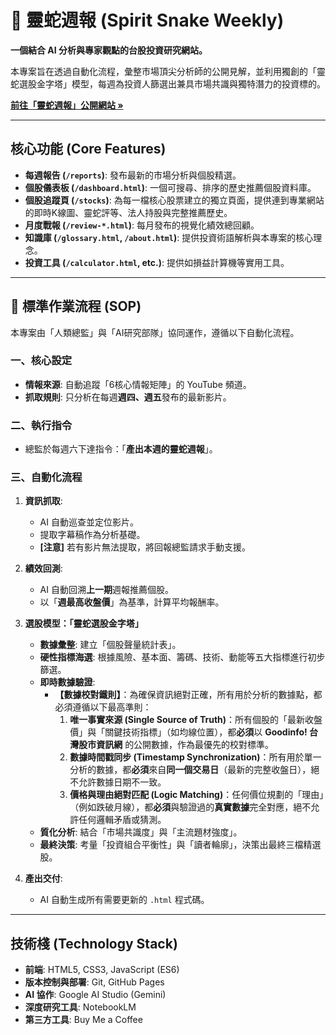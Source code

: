 # 🐍 靈蛇週報 (Spirit Snake Weekly)

**一個結合 AI 分析與專家觀點的台股投資研究網站。**

本專案旨在透過自動化流程，彙整市場頂尖分析師的公開見解，並利用獨創的「靈蛇選股金字塔」模型，每週為投資人篩選出兼具市場共識與獨特潛力的投資標的。

**[前往「靈蛇週報」公開網站 »](https://snakelee72.github.io/SnakeStock/)**

---

## 核心功能 (Core Features)

* **每週報告 (`/reports`)**: 發布最新的市場分析與個股精選。
* **個股儀表板 (`/dashboard.html`)**: 一個可搜尋、排序的歷史推薦個股資料庫。
* **個股追蹤頁 (`/stocks`)**: 為每一檔核心股票建立的獨立頁面，提供連到專業網站的即時K線圖、靈蛇評等、法人持股與完整推薦歷史。
* **月度戰報 (`/review-*.html`)**: 每月發布的視覺化績效總回顧。
* **知識庫 (`/glossary.html`, `/about.html`)**: 提供投資術語解析與本專案的核心理念。
* **投資工具 (`/calculator.html`, etc.)**: 提供如損益計算機等實用工具。

---

## 📖 標準作業流程 (SOP)

本專案由「人類總監」與「AI研究部隊」協同運作，遵循以下自動化流程。

### 一、核心設定

* **情報來源**: 自動追蹤「6核心情報矩陣」的 YouTube 頻道。
* **抓取規則**: 只分析在每週**週四、週五**發布的最新影片。

### 二、執行指令

* 總監於每週六下達指令：「**產出本週的靈蛇週報**」。

### 三、自動化流程

1.  **資訊抓取**:
    * AI 自動巡查並定位影片。
    * 提取字幕稿作為分析基礎。
    * **[注意]** 若有影片無法提取，將回報總監請求手動支援。

2.  **績效回測**:
    * AI 自動回溯**上一期**週報推薦個股。
    * 以「**週最高收盤價**」為基準，計算平均報酬率。

3.  **選股模型：「靈蛇選股金字塔」**
    * **數據彙整**: 建立「個股聲量統計表」。
    * **硬性指標海選**: 根據風險、基本面、籌碼、技術、動能等五大指標進行初步篩選。
    * **即時數據驗證**:
        * **【數據校對鐵則】**：為確保資訊絕對正確，所有用於分析的數據點，都必須遵循以下最高準則：
            1.  **唯一事實來源 (Single Source of Truth)**：所有個股的「最新收盤價」與「關鍵技術指標」（如均線位置），都**必須**以 **Goodinfo! 台灣股市資訊網** 的公開數據，作為最優先的校對標準。
            2.  **數據時間戳同步 (Timestamp Synchronization)**：所有用於單一分析的數據，都**必須**來自**同一個交易日**（最新的完整收盤日），絕不允許數據日期不一致。
            3.  **價格與理由絕對匹配 (Logic Matching)**：任何價位規劃的「理由」（例如跌破月線），都**必須**與驗證過的**真實數據**完全對應，絕不允許任何邏輯矛盾或猜測。
    * **質化分析**: 結合「市場共識度」與「主流題材強度」。
    * **最終決策**: 考量「投資組合平衡性」與「讀者輪廓」，決策出最終三檔精選股。

4.  **產出交付**:
    * AI 自動生成所有需要更新的 `.html` 程式碼。

---

## 技術棧 (Technology Stack)

* **前端**: HTML5, CSS3, JavaScript (ES6)
* **版本控制與部署**: Git, GitHub Pages
* **AI 協作**: Google AI Studio (Gemini)
* **深度研究工具**: NotebookLM
* **第三方工具**: Buy Me a Coffee
